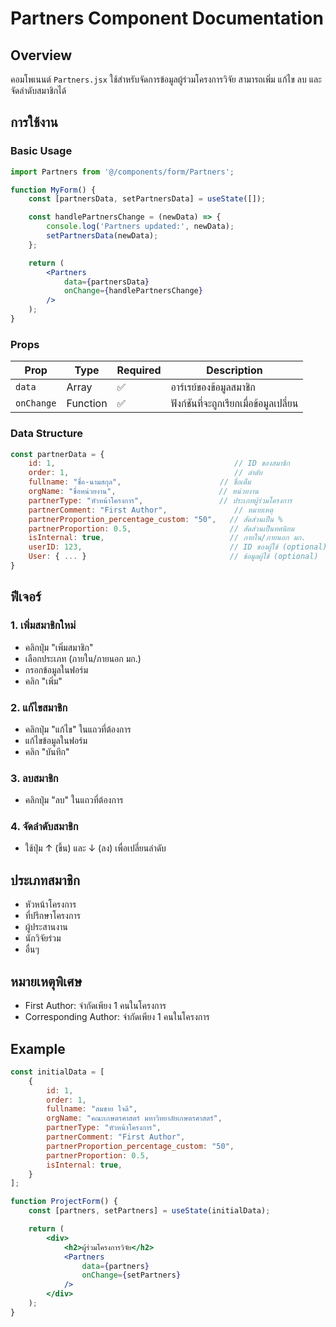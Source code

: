 # Partners Component Documentation

## Overview
คอมโพเนนต์ `Partners.jsx` ใช้สำหรับจัดการข้อมูลผู้ร่วมโครงการวิจัย สามารถเพิ่ม แก้ไข ลบ และจัดลำดับสมาชิกได้

## การใช้งาน

### Basic Usage
```jsx
import Partners from '@/components/form/Partners';

function MyForm() {
    const [partnersData, setPartnersData] = useState([]);

    const handlePartnersChange = (newData) => {
        console.log('Partners updated:', newData);
        setPartnersData(newData);
    };

    return (
        <Partners 
            data={partnersData} 
            onChange={handlePartnersChange} 
        />
    );
}
```

### Props

| Prop | Type | Required | Description |
|------|------|----------|-------------|
| `data` | Array | ✅ | อาร์เรย์ของข้อมูลสมาชิก |
| `onChange` | Function | ✅ | ฟังก์ชันที่จะถูกเรียกเมื่อข้อมูลเปลี่ยน |

### Data Structure

```javascript
const partnerData = {
    id: 1,                                        // ID ของสมาชิก
    order: 1,                                     // ลำดับ
    fullname: "ชื่อ-นามสกุล",                      // ชื่อเต็ม
    orgName: "ชื่อหน่วยงาน",                       // หน่วยงาน
    partnerType: "หัวหน้าโครงการ",                 // ประเภทผู้ร่วมโครงการ
    partnerComment: "First Author",               // หมายเหตุ
    partnerProportion_percentage_custom: "50",   // สัดส่วนเป็น %
    partnerProportion: 0.5,                      // สัดส่วนเป็นทศนิยม
    isInternal: true,                            // ภายใน/ภายนอก มก.
    userID: 123,                                 // ID ของผู้ใช้ (optional)
    User: { ... }                                // ข้อมูลผู้ใช้ (optional)
}
```

## ฟีเจอร์

### 1. เพิ่มสมาชิกใหม่
- คลิกปุ่ม "เพิ่มสมาชิก"
- เลือกประเภท (ภายใน/ภายนอก มก.)
- กรอกข้อมูลในฟอร์ม
- คลิก "เพิ่ม"

### 2. แก้ไขสมาชิก
- คลิกปุ่ม "แก้ไข" ในแถวที่ต้องการ
- แก้ไขข้อมูลในฟอร์ม
- คลิก "บันทึก"

### 3. ลบสมาชิก
- คลิกปุ่ม "ลบ" ในแถวที่ต้องการ

### 4. จัดลำดับสมาชิก
- ใช้ปุ่ม ↑ (ขึ้น) และ ↓ (ลง) เพื่อเปลี่ยนลำดับ

## ประเภทสมาชิก

- หัวหน้าโครงการ
- ที่ปรึกษาโครงการ
- ผู้ประสานงาน
- นักวิจัยร่วม
- อื่นๆ

## หมายเหตุพิเศษ

- First Author: จำกัดเพียง 1 คนในโครงการ
- Corresponding Author: จำกัดเพียง 1 คนในโครงการ

## Example

```jsx
const initialData = [
    {
        id: 1,
        order: 1,
        fullname: "สมชาย ใจดี",
        orgName: "คณะเกษตรศาสตร์ มหาวิทยาลัยเกษตรศาสตร์",
        partnerType: "หัวหน้าโครงการ",
        partnerComment: "First Author",
        partnerProportion_percentage_custom: "50",
        partnerProportion: 0.5,
        isInternal: true,
    }
];

function ProjectForm() {
    const [partners, setPartners] = useState(initialData);

    return (
        <div>
            <h2>ผู้ร่วมโครงการวิจัย</h2>
            <Partners 
                data={partners} 
                onChange={setPartners} 
            />
        </div>
    );
}
```